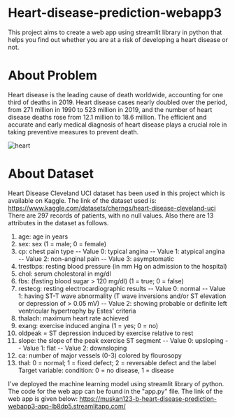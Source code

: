 # Heart-disease-prediction-webapp3
This project aims to create a web app using streamlit library in python that helps you find out whether you are at a risk of developing a heart disease or not.

# About Problem
Heart disease is the leading cause of death worldwide, accounting for one third of deaths in 2019. Heart disease cases nearly doubled over the period, from 271 million in 1990 to 523 million in 2019, and the number of heart disease deaths rose from 12.1 million to 18.6 million. The efficient and accurate and early medical diagnosis of heart disease plays a crucial role in taking preventive measures to prevent death.


![heart](https://user-images.githubusercontent.com/73715927/180886155-645d8bc1-d396-4b7c-a7eb-b7507a9615f1.jpg)

# About Dataset
Heart Disease Cleveland UCI dataset has been used in this project which is available on Kaggle. The link of the dataset used is: https://www.kaggle.com/datasets/cherngs/heart-disease-cleveland-uci
There are 297 records of patients, with no null values. Also there are 13 attributes in the dataset as follows.
1.	age: age in years
2.	sex: sex (1 = male; 0 = female)
3.	cp: chest pain type -- Value 0: typical angina -- Value 1: atypical angina -- Value 2: non-anginal pain -- Value 3: asymptomatic
4.	trestbps: resting blood pressure (in mm Hg on admission to the hospital)
5.	chol: serum cholestoral in mg/dl
6.	fbs: (fasting blood sugar > 120 mg/dl) (1 = true; 0 = false)
7.	restecg: resting electrocardiographic results -- Value 0: normal -- Value 1: having ST-T wave abnormality (T wave inversions and/or ST elevation or depression of > 0.05 mV) -- Value 2: showing probable or definite left ventricular hypertrophy by Estes' criteria
8.	thalach: maximum heart rate achieved
9.	exang: exercise induced angina (1 = yes; 0 = no)
10.	oldpeak = ST depression induced by exercise relative to rest
11.	slope: the slope of the peak exercise ST segment -- Value 0: upsloping -- Value 1: flat -- Value 2: downsloping
12.	ca: number of major vessels (0-3) colored by flourosopy
13.	thal: 0 = normal; 1 = fixed defect; 2 = reversable defect and the label Target variable: condition: 0 = no disease, 1 = disease


I've deployed the machine learning model using streamlit library of python. The code for the web app can be found in the "app.py" file. The link of the web app is given below:
https://muskan123-b-heart-disease-prediction-webapp3-app-lb8dp5.streamlitapp.com/
